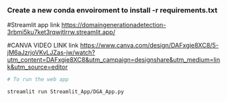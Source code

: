 ### Create a new conda envoiroment to install -r requirements.txt

#Streamlit app link
https://domaingenerationadetection-3rbmi5ku7ket3rqwjtlrrw.streamlit.app/

#CANVA VIDEO LINK link
https://www.canva.com/design/DAFxgie8XC8/5-jM6aJzrjoVKvLJZas-jw/watch?utm_content=DAFxgie8XC8&utm_campaign=designshare&utm_medium=link&utm_source=editor

~~~bash
# To run the web app

streamlit run Streamlit_App/DGA_App.py 
~~~
